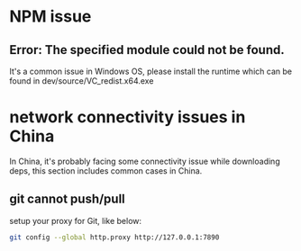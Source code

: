 
# NPM issue  
## Error: The specified module could not be found.  

It's a common issue in Windows OS, please install the runtime which can be found in dev/source/VC_redist.x64.exe  


# network connectivity issues in China  
In China, it's probably facing some connectivity issue while downloading deps, this section includes common cases in China.  

## git cannot push/pull   
setup your proxy for Git, like below:  
```bash
git config --global http.proxy http://127.0.0.1:7890
```  
